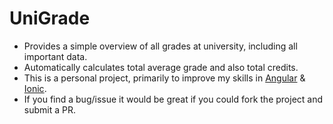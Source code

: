 # UniGrade

- Provides a simple overview of all grades at university, including all important data.
- Automatically calculates total average grade and also total credits.
- This is a personal project, primarily to improve my skills in [Angular](https://angular.io/) & [Ionic](https://ionicframework.com/).
- If you find a bug/issue it would be great if you could fork the project and submit a PR.
